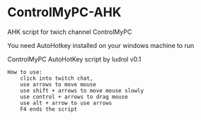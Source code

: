 # ControlMyPC-AHK
AHK script for twich channel ControlMyPC

You need AutoHotkey installed on your windows machine to run

ControlMyPC AutoHotKey script by ludrol v0.1

	How to use:
		click into twitch chat, 
		use arrows to move mouse
		use shift + arrows to move mouse slowly
		use control + arrows to drag mouse 
		use alt + arrow to use arrows
		F4 ends the script
